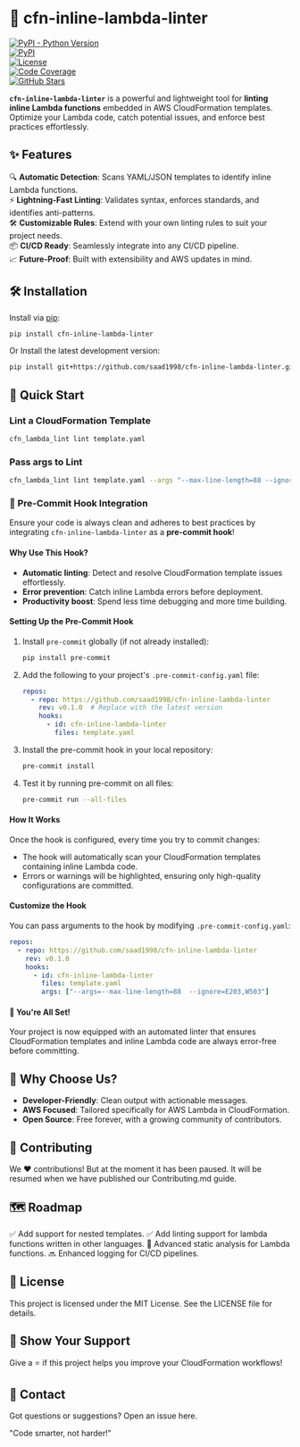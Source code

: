 # 🚀 cfn-inline-lambda-linter  

[![PyPI - Python Version](https://img.shields.io/pypi/pyversions/cfn-inline-lambda-linter)](https://pypi.org/project/cfn-inline-lambda-linter/)  
[![PyPI](https://img.shields.io/pypi/v/cfn-inline-lambda-linter)](https://pypi.org/project/cfn-inline-lambda-linter/)  
[![License](https://img.shields.io/github/license/saad1998/cfn-inline-lambda-linter)](./LICENSE)  
[![Code Coverage](https://img.shields.io/codecov/c/github/saad1998/cfn-inline-lambda-linter)](https://codecov.io/gh/saad1998/cfn-inline-lambda-linter)  
[![GitHub Stars](https://img.shields.io/github/stars/saad1998/cfn-inline-lambda-linter)](https://github.com/saad1998/cfn-inline-lambda-linter/stargazers)  

**`cfn-inline-lambda-linter`** is a powerful and lightweight tool for **linting inline Lambda functions** embedded in AWS CloudFormation templates. Optimize your Lambda code, catch potential issues, and enforce best practices effortlessly.  

## ✨ Features  

🔍 **Automatic Detection**: Scans YAML/JSON templates to identify inline Lambda functions.  
⚡ **Lightning-Fast Linting**: Validates syntax, enforces standards, and identifies anti-patterns.  
🛠 **Customizable Rules**: Extend with your own linting rules to suit your project needs.  
📦 **CI/CD Ready**: Seamlessly integrate into any CI/CD pipeline.  
📈 **Future-Proof**: Built with extensibility and AWS updates in mind.  

## 🛠 Installation  

Install via [pip](https://pip.pypa.io/):  

```bash  
pip install cfn-inline-lambda-linter
```

Or Install the latest development version:

```bash
pip install git+https://github.com/saad1998/cfn-inline-lambda-linter.git  
```
## 🚀 Quick Start

### Lint a CloudFormation Template

```bash
cfn_lambda_lint lint template.yaml
```

### Pass args to Lint

```bash
cfn_lambda_lint lint template.yaml --args "--max-line-length=88 --ignore=E203,W503"
```

### 🎣 Pre-Commit Hook Integration

Ensure your code is always clean and adheres to best practices by integrating `cfn-inline-lambda-linter` as a **pre-commit hook**!

#### Why Use This Hook?

- **Automatic linting**: Detect and resolve CloudFormation template issues effortlessly.
- **Error prevention**: Catch inline Lambda errors before deployment.
- **Productivity boost**: Spend less time debugging and more time building.

#### Setting Up the Pre-Commit Hook

1. Install `pre-commit` globally (if not already installed):

   ```bash
   pip install pre-commit
   ```

2. Add the following to your project's `.pre-commit-config.yaml` file:

   ```yaml
   repos:
     - repo: https://github.com/saad1998/cfn-inline-lambda-linter
       rev: v0.1.0  # Replace with the latest version
       hooks:
         - id: cfn-inline-lambda-linter
           files: template.yaml
   ```

3. Install the pre-commit hook in your local repository:

   ```bash
   pre-commit install
   ```

4. Test it by running pre-commit on all files:

   ```bash
   pre-commit run --all-files
   ```

#### How It Works

Once the hook is configured, every time you try to commit changes:
- The hook will automatically scan your CloudFormation templates containing inline Lambda code.
- Errors or warnings will be highlighted, ensuring only high-quality configurations are committed.

#### Customize the Hook

You can pass arguments to the hook by modifying `.pre-commit-config.yaml`:

```yaml
repos:
  - repo: https://github.com/saad1998/cfn-inline-lambda-linter
    rev: v0.1.0
    hooks:
      - id: cfn-inline-lambda-linter
        files: template.yaml
        args: ["--args=--max-line-length=88  --ignore=E203,W503"]
```

#### 🎉 You're All Set!

Your project is now equipped with an automated linter that ensures CloudFormation templates and inline Lambda code are always error-free before committing.

## 🌟 Why Choose Us?
* **Developer-Friendly**: Clean output with actionable messages.
* **AWS Focused**: Tailored specifically for AWS Lambda in CloudFormation.
* **Open Source**: Free forever, with a growing community of contributors.

## 🤝 Contributing

We ❤️ contributions!
But at the moment it has been paused.
It will be resumed when we have published our Contributing.md guide.

## 🗺 Roadmap
✅ Add support for nested templates.
✅ Add linting support for lambda functions written in other languages.
🚧 Advanced static analysis for Lambda functions.
🔜 Enhanced logging for CI/CD pipelines.

## 📝 License
This project is licensed under the MIT License. See the LICENSE file for details.

## 🎉 Show Your Support
Give a ⭐ if this project helps you improve your CloudFormation workflows!

## 📧 Contact
Got questions or suggestions? Open an issue here.

"Code smarter, not harder!"

